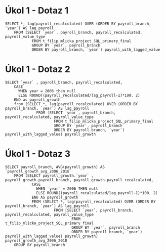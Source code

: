 # Úkol 1 - Dotaz 1

    SELECT *, lag(payroll_recalculated) OVER (ORDER BY payroll_branch, `year`) AS lag_payroll
        FROM (SELECT `year`, payroll_branch, payroll_recalculated, payroll_value_type
                FROM t_filip_mlicka_project_SQL_primary_final
                GROUP BY `year`, payroll_branch 
                ORDER BY payroll_branch, `year`) payroll_with_lagged_value
                
# Úkol 1 - Dotaz 2

    SELECT `year` , payroll_branch, payroll_recalculated,
        CASE
          WHEN year = 2006 then null
          ELSE ROUND((payroll_recalculated/lag_payroll-1)*100, 2)
        END as payroll_growth
        from (SELECT *, lag(payroll_recalculated) OVER (ORDER BY payroll_branch, `year`) AS lag_payroll
                  FROM (SELECT `year`, payroll_branch, payroll_recalculated, payroll_value_type
                          FROM t_filip_mlicka_project_SQL_primary_final
                          GROUP BY `year`, payroll_branch 
                          ORDER BY payroll_branch, `year`) payroll_with_lagged_value) payroll_growth

# Úkol 1 - Dotaz 3

    SELECT payroll_branch, AVG(payroll_growth) AS `payroll_growth_avg_2006_2018`
        FROM (SELECT payroll_growth.`year` , payroll_growth.payroll_branch, payroll_growth.payroll_recalculated,
                CASE
                  WHEN `year` = 2006 THEN null
                  ELSE ROUND((payroll_recalculated/lag_payroll-1)*100, 2)
                END AS payroll_growth
                FROM (SELECT *, lag(payroll_recalculated) OVER (ORDER BY payroll_branch, `year`) AS lag_payroll
                          FROM (SELECT `year`, payroll_branch, payroll_recalculated, payroll_value_type
                                  FROM t_filip_mlicka_project_SQL_primary_final
                                  GROUP BY `year`, payroll_branch 
                                  ORDER BY payroll_branch, `year`) payroll_with_lagged_value) payroll_growth) payroll_growth_avg_2006_2018
        GROUP BY payroll_branch
